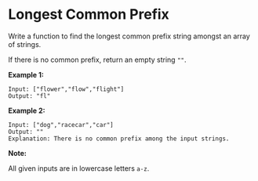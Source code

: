 # Longest Common Prefix

Write a function to find the longest common prefix string amongst an array of strings.

If there is no common prefix, return an empty string `""`.

**Example 1:**

```pseudo
Input: ["flower","flow","flight"]
Output: "fl"
```

**Example 2:**

```pseudo
Input: ["dog","racecar","car"]
Output: ""
Explanation: There is no common prefix among the input strings.
```

**Note:**

All given inputs are in lowercase letters `a-z`.
